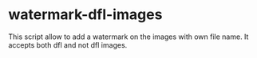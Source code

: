 # watermark-dfl-images
This script allow to add a watermark on the images with own file name. It accepts both dfl and not dfl images.

